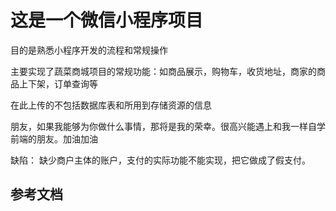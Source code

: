 # 这是一个微信小程序项目 

目的是熟悉小程序开发的流程和常规操作

主要实现了蔬菜商城项目的常规功能：如商品展示，购物车，收货地址，商家的商品上下架，订单查询等

在此上传的不包括数据库表和所用到存储资源的信息

朋友，如果我能够为你做什么事情，那将是我的荣幸。很高兴能遇上和我一样自学前端的朋友。加油加油 


缺陷：
  缺少商户主体的账户，支付的实际功能不能实现，把它做成了假支付。


## 参考文档


